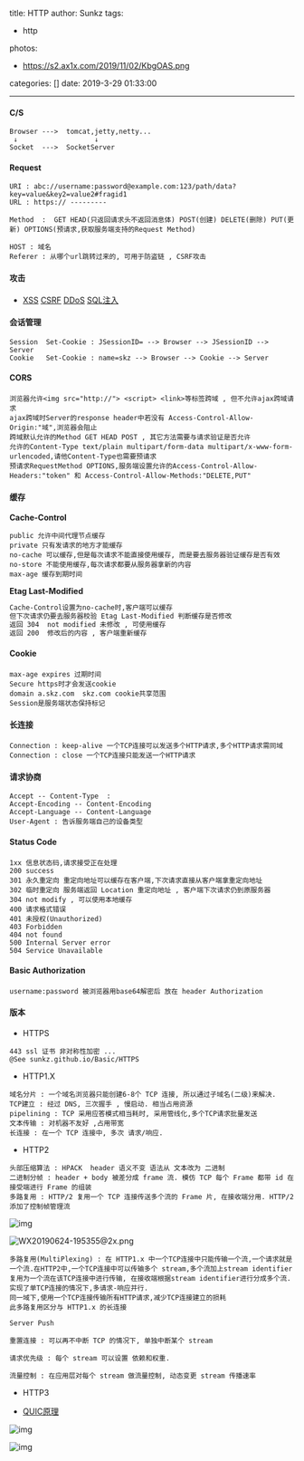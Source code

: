 title: HTTP
author: Sunkz
tags:
  - http

photos:

-  https://s2.ax1x.com/2019/11/02/KbgOAS.png

categories: []
date: 2019-3-29 01:33:00

---
#### C/S

```
Browser --->  tomcat,jetty,netty...
 ↓                   ↓      
Socket  --->  SocketServer
```

#### Request

```
URI : abc://username:password@example.com:123/path/data?key=value&key2=value2#fragid1
URL : https:// --------- 

Method  :  GET HEAD(只返回请求头不返回消息体) POST(创建) DELETE(删除) PUT(更新) OPTIONS(预请求,获取服务端支持的Request Method)

HOST : 域名
Referer : 从哪个url跳转过来的, 可用于防盗链 , CSRF攻击
```

#### 攻击

- [XSS](https://www.cnblogs.com/phpstudy2015-6/p/6767032.html) [CSRF](https://www.cnblogs.com/shytong/p/5308667.html) [DDoS](http://baijiahao.baidu.com/s?id=1601066118227360188&wfr=spider&for=pc) [SQL注入](https://www.cnblogs.com/pursuitofacm/p/6706961.html)

#### 会话管理

```
Session  Set-Cookie : JSessionID= --> Browser --> JSessionID --> Server
Cookie   Set-Cookie : name=skz --> Browser --> Cookie --> Server 
```

#### CORS

```
浏览器允许<img src="http://"> <script> <link>等标签跨域 , 但不允许ajax跨域请求
ajax跨域时Server的response header中若没有 Access-Control-Allow-Origin:"域",浏览器会阻止
跨域默认允许的Method GET HEAD POST , 其它方法需要与请求验证是否允许
允许的Content-Type text/plain multipart/form-data multipart/x-www-form-urlencoded,请他Content-Type也需要预请求
预请求RequestMethod OPTIONS,服务端设置允许的Access-Control-Allow-Headers:"token" 和 Access-Control-Allow-Methods:"DELETE,PUT"
```

#### 缓存

**Cache-Control**

```
public 允许中间代理节点缓存
private 只有发请求的地方才能缓存
no-cache 可以缓存,但是每次请求不能直接使用缓存, 而是要去服务器验证缓存是否有效
no-store 不能使用缓存,每次请求都要从服务器拿新的内容
max-age 缓存到期时间
```

**Etag Last-Modified**

```txt
Cache-Control设置为no-cache时,客户端可以缓存
但下次请求仍要去服务器校验 Etag Last-Modified 判断缓存是否修改
返回 304  not modified 未修改 , 可使用缓存
返回 200  修改后的内容 , 客户端重新缓存
```

#### Cookie

```
max-age expires 过期时间
Secure https时才会发送cookie
domain a.skz.com  skz.com cookie共享范围
Session是服务端状态保持标记
```

#### 长连接

```
Connection : keep-alive 一个TCP连接可以发送多个HTTP请求,多个HTTP请求需同域
Connection : close 一个TCP连接只能发送一个HTTP请求
```

#### 请求协商

```
Accept -- Content-Type  : 
Accept-Encoding -- Content-Encoding
Accept-Language -- Content-Language
User-Agent : 告诉服务端自己的设备类型
```

#### Status Code

```
1xx 信息状态码,请求接受正在处理
200 success
301 永久重定向 重定向地址可以缓存在客户端,下次请求直接从客户端拿重定向地址
302 临时重定向 服务端返回 Location 重定向地址 , 客户端下次请求仍到原服务器
304 not modify , 可以使用本地缓存
400 请求格式错误
401 未授权(Unauthorized)
403 Forbidden
404 not found
500 Internal Server error
504 Service Unavailable
```

#### Basic Authorization

```
username:password 被浏览器用base64解密后 放在 header Authorization 
```

#### 版本

- HTTPS

```
443 ssl 证书 非对称性加密 ...
@See sunkz.github.io/Basic/HTTPS
```

- HTTP1.X

```
域名分片 : 一个域名浏览器只能创建6-8个 TCP 连接, 所以通过子域名(二级)来解决.
TCP建立 : 经过 DNS, 三次握手 , 慢启动. 相当占用资源
pipelining : TCP 采用应答模式相当耗时, 采用管线化,多个TCP请求批量发送
文本传输 : 对机器不友好 ,占用带宽
长连接 : 在一个 TCP 连接中, 多次 请求/响应.
```

- HTTP2

```
头部压缩算法 : HPACK  header 语义不变 语法从 文本改为 二进制
二进制分帧 : header + body 被差分成 frame 流. 模仿 TCP 每个 Frame 都带 id 在接受端进行 Frame 的组装
多路复用 : HTTP/2 复用一个 TCP 连接传送多个流的 Frame 片, 在接收端分用. HTTP/2 添加了控制帧管理流
```

![img](http://ww2.sinaimg.cn/large/006tNc79gy1g61o1958u6j30yc0a63yt.jpg)

![WX20190624-195355@2x.png](http://tva1.sinaimg.cn/large/0060lm7Tly1g4yn5xtatrj32000hual1.jpg)

```
多路复用(MultiPlexing) : 在 HTTP1.x 中一个TCP连接中只能传输一个流,一个请求就是一个流.在HTTP2中,一个TCP连接中可以传输多个 stream,多个流加上stream identifier复用为一个流在该TCP连接中进行传输, 在接收端根据stream identifier进行分成多个流.实现了单TCP连接的情况下,多请求-响应并行.
同一域下,使用一个TCP连接传输所有HTTP请求,减少TCP连接建立的损耗
此多路复用区分与 HTTP1.x 的长连接
```

```
Server Push
```

```
重置连接 : 可以再不中断 TCP 的情况下, 单独中断某个 stream
```

```
请求优先级 : 每个 stream 可以设置 依赖和权重.
```

```
流量控制 : 在应用层对每个 stream 做流量控制, 动态变更 stream 传播速率
```



- HTTP3

- [QUIC原理](https://blog.csdn.net/Tencent_TEG/article/details/79158266)

![img](http://ww3.sinaimg.cn/large/006tNc79gy1g5z0ed23coj30u01madzx.jpg)

![img](http://ww3.sinaimg.cn/large/006tNc79gy1g5z1rly2g7j30u010lqd1.jpg)


